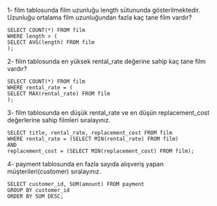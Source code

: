 1- film tablosunda film uzunluğu length sütununda gösterilmektedir. Uzunluğu ortalama film uzunluğundan fazla kaç tane film vardır?
```
SELECT COUNT(*) FROM film
WHERE length > (
SELECT AVG(length) FROM film
);
```
2- film tablosunda en yüksek rental_rate değerine sahip kaç tane film vardır?
```
SELECT COUNT(*) FROM film
WHERE rental_rate = (
SELECT MAX(rental_rate) FROM film
);
```
3- film tablosunda en düşük rental_rate ve en düşün replacement_cost değerlerine sahip filmleri sıralayınız.
```
SELECT title, rental_rate, replacement_cost FROM film
WHERE rental_rate = (SELECT MIN(rental_rate) FROM film) 
AND 
replacement_cost = (SELECT MIN(replacement_cost) FROM film);
```
4- payment tablosunda en fazla sayıda alışveriş yapan müşterileri(customer) sıralayınız.
```
SELECT customer_id, SUM(amount) FROM payment
GROUP BY customer_id
ORDER BY SUM DESC;
```
